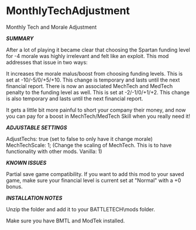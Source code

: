 # MonthlyTechAdjustment
Monthly Tech and Morale Adjustment

***SUMMARY***

After a lot of playing it became clear that choosing the Spartan funding level for -4 morale was highly irrelevant and felt like an exploit. This mod addresses that issue in two ways:

It increases the morale malus/boost from choosing funding levels. This is set at -10/-5/0/+5/+10. This change is temporary and lasts until the next financial report.
There is now an associated MechTech and MedTech penalty to the funding level as well. This is set at -2/-1/0/+1/+2. This change is also temporary and lasts until the next financial report.

It gets a little bit more painful to short your company their money, and now you can pay for a boost in MechTech/MedTech Skill when you really need it!

***ADJUSTABLE SETTINGS***

AdjustTechs: true (set to false to only have it change morale)
MechTechScale: 1; (Change the scaling of MechTech. This is to have functionality with other mods. Vanilla: 1)


***KNOWN ISSUES***

Partial save game compatibility. If you want to add this mod to your saved game, make sure your financial level is current set at "Normal" with a +0 bonus.

***INSTALLATION NOTES***

Unzip the folder and add it to your BATTLETECH\mods folder.

Make sure you have BMTL and ModTek installed.
